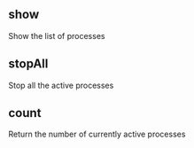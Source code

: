 

## show

Show the list of processes
## stopAll

Stop all the active processes
## count

Return the number of currently active processes
